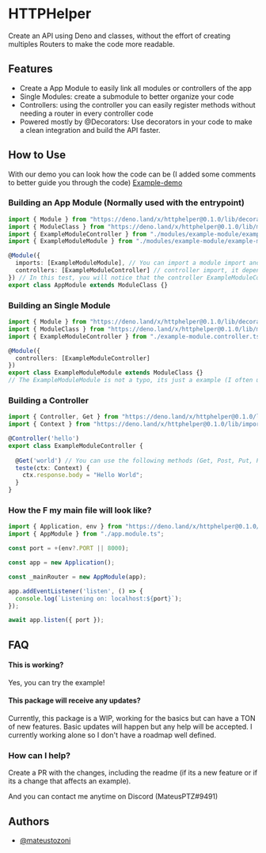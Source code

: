 
# HTTPHelper

Create an API using Deno and classes, without the effort of creating multiples Routers to make the code more readable.




## Features

- Create a App Module to easily link all modules or controllers of the app
- Single Modules: create a submodule to better organize your code
- Controllers: using the controller you can easily register methods without needing a router in every controller code
- Powered mostly by @Decorators: Use decorators in your code to make a clean integration and build the API faster.


## How to Use
With our demo you can look how the code can be (I added some comments to better guide you through the code)
[Example-demo](https://github.com/mateustozoni/deno-httphelper/tree/main/examples/simple-example)

### Building an App Module (Normally used with the entrypoint)
```ts
import { Module } from "https://deno.land/x/httphelper@0.1.0/lib/decorators/module.decorator.ts";
import { ModuleClass } from "https://deno.land/x/httphelper@0.1.0/lib/module.ts";
import { ExampleModuleController } from "./modules/example-module/example-module.controller.ts";
import { ExampleModuleModule } from "./modules/example-module/example-module.module.ts";

@Module({
  imports: [ExampleModuleModule], // You can import a module import and
  controllers: [ExampleModuleController] // controller import, it depends of your level of modularization
}) // In this test, you will notice that the controller ExampleModuleController will be initialized 2 times, this happens because you need to import the module OR the controller, its not very good
export class AppModule extends ModuleClass {}
```

### Building an Single Module
```ts
import { Module } from "https://deno.land/x/httphelper@0.1.0/lib/decorators/module.decorator.ts";
import { ModuleClass } from "https://deno.land/x/httphelper@0.1.0/lib/module.ts";
import { ExampleModuleController } from "./example-module.controller.ts";

@Module({
  controllers: [ExampleModuleController]
})
export class ExampleModuleModule extends ModuleClass {}
// The ExampleModuleModule is not a typo, its just a example (I often use `${nameOfModule}Module` for the class name)
```

### Building a Controller
```ts
import { Controller, Get } from "https://deno.land/x/httphelper@0.1.0/lib/decorators/controller-module.decorator.ts";
import { Context } from "https://deno.land/x/httphelper@0.1.0/lib/imports.ts";

@Controller('hello')
export class ExampleModuleController {
  
  @Get('world') // You can use the following methods (Get, Post, Put, Patch, Delete)
  teste(ctx: Context) {
    ctx.response.body = "Hello World";
  }
}
```

### How the F my main file will look like?
```ts
import { Application, env } from "https://deno.land/x/httphelper@0.1.0/lib/imports.ts";
import { AppModule } from "./app.module.ts";

const port = +(env?.PORT || 8000);

const app = new Application();

const _mainRouter = new AppModule(app);

app.addEventListener('listen', () => {
  console.log(`Listening on: localhost:${port}`);
});

await app.listen({ port });
```
## FAQ

#### This is working?

Yes, you can try the example!

#### This package will receive any updates?

Currently, this package is a WIP, working for the basics but can have a TON of new features. Basic updates will happen but any help will be accepted.
I currently working alone so I don't have a roadmap well defined.

### How can I help?

Create a PR with the changes, including the readme (if its a new feature or if its a change that affects an example).

And you can contact me anytime on Discord (MateusPTZ#9491)
## Authors

- [@mateustozoni](https://www.github.com/mateustozoni)


